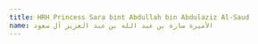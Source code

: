 ```yaml
---
title: HRH Princess Sara bint Abdullah bin Abdulaziz Al-Saud
name: الأميرة سارة بن عبد الله بن عبد العزيز آل سعود
---
```


